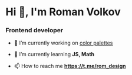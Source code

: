 <h1>Hi 👋, I'm Roman Volkov</h1>
<h3>Frontend developer</h3>

- 🔭 I’m currently working on [color palettes](https://github.com/rolk5/color_palettes)

- 🌱 I’m currently learning **JS, Math**

- 📫 How to reach me **https://t.me/rom_design**
